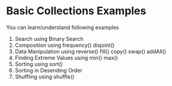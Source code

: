 # Basic Collections Examples
 You can learn/understand following examples
 
 1. Search using Binary Search
 2. Composition using
    frequency()
    disjoint()
 3. Data Manipulation using 
    reverse()
    fill()
    copy()
    swap()
    addAll()
 4. Finding Extreme Values using 
    min()
    max()
 5. Sorting using sort()
 6. Sorting in Desending Order
 7. Shuffling using shuffle()
